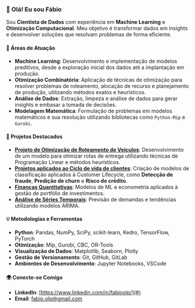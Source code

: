 ### 👋 Olá! Eu sou Fábio

Sou **Cientista de Dados** com experiência em **Machine Learning** e **Otimização Computacional**. Meu objetivo é transformar dados em insights e desenvolver soluções que resolvam problemas de forma eficiente.

#### 🚀 Áreas de Atuação
- **Machine Learning**: Desenvolvimento e implementação de modelos preditivos, desde a exploração inicial dos dados até a implantação em produção.
- **Otimização Combinatória**: Aplicação de técnicas de otimização para resolver problemas de roteamento, alocação de recurso e planejamento de produção, utilizando métodos exatos e heurísticos.
- **Análise de Dados**: Extração, limpeza e análise de dados para gerar insights e embasar a tomada de decisões.
- **Modelagem Matemática**: Formulação de problemas em modelos matemáticos e sua resolução utilizando bibliotecas como `Python-Mip` e `Gurobi`.

#### 📂 Projetos Destacados
- **[Projeto de Otimização de Roteamento de Veículos](#)**: Desenvolvimento de um modelo para otimizar rotas de entrega utilizando técnicas de Programação Linear e métodos heurísticos.
- **[Projetos aplicados ao Ciclo de vida de clientes](#)**: Criação de modelos de classificação aplicados à Customer Lifecycle, como **Detecção de fraude**, **Predição de churn** e **Risco de crédito**.
- **[Finanças Quantitativas](#)**: Modelos de ML e econometria aplicados à gestão de portfólio de investimentos.
- **[Análise de Séries Temporais](#)**: Previsão de demandas e tendências utilizando modelos ARIMA.

#### 💡 Metodologias e Ferramentas
- **Python**: Pandas, NumPy, SciPy, scikit-learn, Kedro, TensorFlow, PyTorch
- **Otimização**: Mip, Gurobi, CBC, OR-Tools
- **Visualização de Dados**: Matplotlib, Seaborn, Plotly
- **Gestão de Versionamento**: Git, GitHub, GitLab
- **Ambientes de Desenvolvimento**: Jupyter Notebooks, VSCode

#### 🌍 Conecte-se Comigo
- **LinkedIn**: [https://www.linkedin.com/in/fabioolp/](#)
- **Email**: [fabio.olp@gmail.com](mailto:fabio.olp@gmail.com)

